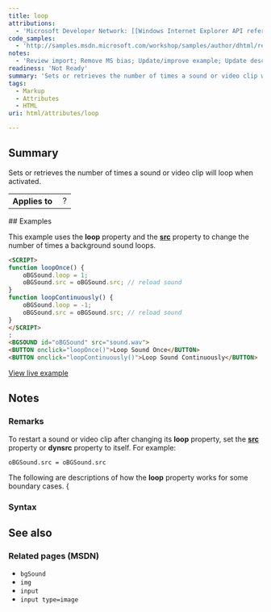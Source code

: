 ```yaml
---
title: loop
attributions:
  - 'Microsoft Developer Network: [[Windows Internet Explorer API reference](http://msdn.microsoft.com/en-us/library/ie/hh828809%28v=vs.85%29.aspx) Article]'
code_samples:
  - 'http://samples.msdn.microsoft.com/workshop/samples/author/dhtml/refs/loop.htm'
notes:
  - 'Review import; Remove MS bias; Update/improve example; Update descriptions; Fix lists & compatibility info'
readiness: 'Not Ready'
summary: 'Sets or retrieves the number of times a sound or video clip will loop when activated.'
tags:
  - Markup
  - Attributes
  - HTML
uri: html/attributes/loop

---
```

## <span>Summary</span>

Sets or retrieves the number of times a sound or video clip will loop when activated.

<table class="wikitable">
<tr>
<th>
Applies to

</th>
<td>
 ?

</td>
</tr>
</table>
## <span>Examples</span>

This example uses the **loop** property and the [**src**](/html/attributes/src) property to change the number of times a background sound loops.

``` html
<SCRIPT>
function loopOnce() {
    oBGSound.loop = 1;
    oBGSound.src = oBGSound.src; // reload sound
}
function loopContinuously() {
    oBGSound.loop = -1;
    oBGSound.src = oBGSound.src; // reload sound
}
</SCRIPT>
:
<BGSOUND id="oBGSound" src="sound.wav">
<BUTTON onclick="loopOnce()">Loop Sound Once</BUTTON>
<BUTTON onclick="loopContinuously()">Loop Sound Continuously</BUTTON>
```

[View live example](http://samples.msdn.microsoft.com/workshop/samples/author/dhtml/refs/loop.htm)

## <span>Notes</span>

### <span>Remarks</span>

To restart a sound or video clip after changing its **loop** property, set the [**src**](/html/attributes/src) property or **dynsrc** property to itself. For example:

    oBGSound.src = oBGSound.src

The following are descriptions of how the **loop** property works for some boundary cases. {

### <span>Syntax</span>

## <span>See also</span>

### <span>Related pages (MSDN)</span>

-   `bgSound`
-   `img`
-   `input`
-   `input type=image`
